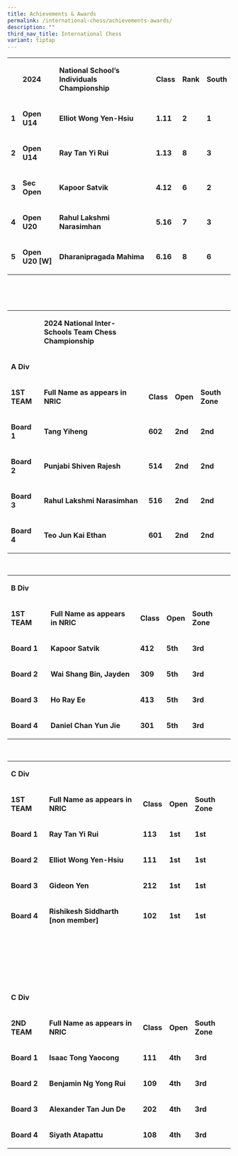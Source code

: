 ```yaml
---
title: Achievements & Awards
permalink: /international-chess/achievements-awards/
description: ""
third_nav_title: International Chess
variant: tiptap
---
```

<table style="minWidth: 150px">
<colgroup>
<col>
<col>
<col>
<col>
<col>
<col>
</colgroup>
<tbody>
<tr>
<td rowspan="1" colspan="1">
<p>&nbsp;</p>
</td>
<td rowspan="1" colspan="1">
<p><strong>2024</strong>
</p>
</td>
<td rowspan="1" colspan="1">
<p><strong>National School’s Individuals Championship</strong>
</p>
</td>
<td rowspan="1" colspan="1">
<p><strong>Class</strong>
</p>
</td>
<td rowspan="1" colspan="1">
<p><strong>Rank</strong>
</p>
</td>
<td rowspan="1" colspan="1">
<p><strong>South</strong>
</p>
</td>
</tr>
<tr>
<td rowspan="1" colspan="1">
<p><strong>1</strong>
</p>
</td>
<td rowspan="1" colspan="1">
<p><strong>Open U14</strong>
</p>
</td>
<td rowspan="1" colspan="1">
<p><strong>Elliot Wong Yen-Hsiu</strong>
</p>
</td>
<td rowspan="1" colspan="1">
<p><strong>1.11</strong>
</p>
</td>
<td rowspan="1" colspan="1">
<p><strong>2</strong>
</p>
</td>
<td rowspan="1" colspan="1">
<p><strong>1</strong>
</p>
</td>
</tr>
<tr>
<td rowspan="1" colspan="1">
<p><strong>2</strong>
</p>
</td>
<td rowspan="1" colspan="1">
<p><strong>Open U14</strong>
</p>
</td>
<td rowspan="1" colspan="1">
<p><strong>Ray Tan Yi Rui</strong>
</p>
</td>
<td rowspan="1" colspan="1">
<p><strong>1.13</strong>
</p>
</td>
<td rowspan="1" colspan="1">
<p><strong>8</strong>
</p>
</td>
<td rowspan="1" colspan="1">
<p><strong>3</strong>
</p>
</td>
</tr>
<tr>
<td rowspan="1" colspan="1">
<p><strong>3</strong>
</p>
</td>
<td rowspan="1" colspan="1">
<p><strong>Sec Open</strong>
</p>
</td>
<td rowspan="1" colspan="1">
<p><strong>Kapoor Satvik</strong>
</p>
</td>
<td rowspan="1" colspan="1">
<p><strong>4.12</strong>
</p>
</td>
<td rowspan="1" colspan="1">
<p><strong>6</strong>
</p>
</td>
<td rowspan="1" colspan="1">
<p><strong>2</strong>
</p>
</td>
</tr>
<tr>
<td rowspan="1" colspan="1">
<p><strong>4</strong>
</p>
</td>
<td rowspan="1" colspan="1">
<p><strong>Open U20</strong>
</p>
</td>
<td rowspan="1" colspan="1">
<p><strong>Rahul Lakshmi Narasimhan</strong>
</p>
</td>
<td rowspan="1" colspan="1">
<p><strong>5.16</strong>
</p>
</td>
<td rowspan="1" colspan="1">
<p><strong>7</strong>
</p>
</td>
<td rowspan="1" colspan="1">
<p><strong>3</strong>
</p>
</td>
</tr>
<tr>
<td rowspan="1" colspan="1">
<p><strong>5</strong>
</p>
</td>
<td rowspan="1" colspan="1">
<p><strong>Open U20 [W]</strong>
</p>
</td>
<td rowspan="1" colspan="1">
<p><strong>Dharanipragada Mahima</strong>
</p>
</td>
<td rowspan="1" colspan="1">
<p><strong>6.16</strong>
</p>
</td>
<td rowspan="1" colspan="1">
<p><strong>8</strong>
</p>
</td>
<td rowspan="1" colspan="1">
<p><strong>6</strong>
</p>
</td>
</tr>
</tbody>
</table>
<p><strong>&nbsp;</strong>
</p>
<p>&nbsp;</p>
<table style="minWidth: 125px">
<colgroup>
<col>
<col>
<col>
<col>
<col>
</colgroup>
<tbody>
<tr>
<td rowspan="1" colspan="1">
<p><strong>&nbsp;</strong>
</p>
</td>
<td rowspan="1" colspan="1">
<p><strong>2024 National Inter-Schools Team Chess Championship&nbsp;</strong>
</p>
</td>
<td rowspan="1" colspan="1">
<p><strong>&nbsp;</strong>
</p>
</td>
<td rowspan="1" colspan="1">
<p><strong>&nbsp;</strong>
</p>
</td>
<td rowspan="1" colspan="1">
<p><strong>&nbsp;</strong>
</p>
</td>
</tr>
<tr>
<td rowspan="1" colspan="1">
<p><strong>A Div</strong>
</p>
</td>
<td rowspan="1" colspan="1">
<p><strong>&nbsp;</strong>
</p>
</td>
<td rowspan="1" colspan="1">
<p><strong>&nbsp;</strong>
</p>
</td>
<td rowspan="1" colspan="1">
<p><strong>&nbsp;</strong>
</p>
</td>
<td rowspan="1" colspan="1">
<p><strong>&nbsp;</strong>
</p>
</td>
</tr>
<tr>
<td rowspan="1" colspan="1">
<p><strong>1ST TEAM</strong>
</p>
</td>
<td rowspan="1" colspan="1">
<p><strong>Full Name as appears in NRIC</strong>
</p>
</td>
<td rowspan="1" colspan="1">
<p><strong>Class</strong>
</p>
</td>
<td rowspan="1" colspan="1">
<p><strong>Open</strong>
</p>
</td>
<td rowspan="1" colspan="1">
<p><strong>South Zone</strong>
</p>
</td>
</tr>
<tr>
<td rowspan="1" colspan="1">
<p><strong>Board 1</strong>
</p>
</td>
<td rowspan="1" colspan="1">
<p><strong>Tang Yiheng</strong>
</p>
</td>
<td rowspan="1" colspan="1">
<p><strong>602</strong>
</p>
</td>
<td rowspan="1" colspan="1">
<p><strong>2nd</strong>
</p>
</td>
<td rowspan="1" colspan="1">
<p><strong>2nd</strong>
</p>
</td>
</tr>
<tr>
<td rowspan="1" colspan="1">
<p><strong>Board 2</strong>
</p>
</td>
<td rowspan="1" colspan="1">
<p><strong>Punjabi Shiven Rajesh</strong>
</p>
</td>
<td rowspan="1" colspan="1">
<p><strong>514</strong>
</p>
</td>
<td rowspan="1" colspan="1">
<p><strong>2nd</strong>
</p>
</td>
<td rowspan="1" colspan="1">
<p><strong>2nd</strong>
</p>
</td>
</tr>
<tr>
<td rowspan="1" colspan="1">
<p><strong>Board 3</strong>
</p>
</td>
<td rowspan="1" colspan="1">
<p><strong>Rahul Lakshmi Narasimhan</strong>
</p>
</td>
<td rowspan="1" colspan="1">
<p><strong>516</strong>
</p>
</td>
<td rowspan="1" colspan="1">
<p><strong>2nd</strong>
</p>
</td>
<td rowspan="1" colspan="1">
<p><strong>2nd</strong>
</p>
</td>
</tr>
<tr>
<td rowspan="1" colspan="1">
<p><strong>Board 4</strong>
</p>
</td>
<td rowspan="1" colspan="1">
<p><strong>Teo Jun Kai Ethan</strong>
</p>
</td>
<td rowspan="1" colspan="1">
<p><strong>601</strong>
</p>
</td>
<td rowspan="1" colspan="1">
<p><strong>2nd</strong>
</p>
</td>
<td rowspan="1" colspan="1">
<p><strong>2nd</strong>
</p>
</td>
</tr>
</tbody>
</table>
<p>&nbsp;</p>
<table style="minWidth: 125px">
<colgroup>
<col>
<col>
<col>
<col>
<col>
</colgroup>
<tbody>
<tr>
<td rowspan="1" colspan="1">
<p><strong>B Div</strong>
</p>
</td>
<td rowspan="1" colspan="1">
<p><strong>&nbsp;</strong>
</p>
</td>
<td rowspan="1" colspan="1">
<p><strong>&nbsp;</strong>
</p>
</td>
<td rowspan="1" colspan="1">
<p><strong>&nbsp;</strong>
</p>
</td>
<td rowspan="1" colspan="1">
<p><strong>&nbsp;</strong>
</p>
</td>
</tr>
<tr>
<td rowspan="1" colspan="1">
<p><strong>1ST TEAM</strong>
</p>
</td>
<td rowspan="1" colspan="1">
<p><strong>Full Name as appears in NRIC</strong>
</p>
</td>
<td rowspan="1" colspan="1">
<p><strong>Class</strong>
</p>
</td>
<td rowspan="1" colspan="1">
<p><strong>Open</strong>
</p>
</td>
<td rowspan="1" colspan="1">
<p><strong>South Zone</strong>
</p>
</td>
</tr>
<tr>
<td rowspan="1" colspan="1">
<p><strong>Board 1</strong>
</p>
</td>
<td rowspan="1" colspan="1">
<p><strong>Kapoor Satvik</strong>
</p>
</td>
<td rowspan="1" colspan="1">
<p><strong>412</strong>
</p>
</td>
<td rowspan="1" colspan="1">
<p><strong>5th</strong>
</p>
</td>
<td rowspan="1" colspan="1">
<p><strong>3rd</strong>
</p>
</td>
</tr>
<tr>
<td rowspan="1" colspan="1">
<p><strong>Board 2</strong>
</p>
</td>
<td rowspan="1" colspan="1">
<p><strong>Wai Shang Bin, Jayden</strong>
</p>
</td>
<td rowspan="1" colspan="1">
<p><strong>309</strong>
</p>
</td>
<td rowspan="1" colspan="1">
<p><strong>5th</strong>
</p>
</td>
<td rowspan="1" colspan="1">
<p><strong>3rd</strong>
</p>
</td>
</tr>
<tr>
<td rowspan="1" colspan="1">
<p><strong>Board 3</strong>
</p>
</td>
<td rowspan="1" colspan="1">
<p><strong>Ho Ray Ee</strong>
</p>
</td>
<td rowspan="1" colspan="1">
<p><strong>413</strong>
</p>
</td>
<td rowspan="1" colspan="1">
<p><strong>5th</strong>
</p>
</td>
<td rowspan="1" colspan="1">
<p><strong>3rd</strong>
</p>
</td>
</tr>
<tr>
<td rowspan="1" colspan="1">
<p><strong>Board 4</strong>
</p>
</td>
<td rowspan="1" colspan="1">
<p><strong>Daniel Chan Yun Jie</strong>
</p>
</td>
<td rowspan="1" colspan="1">
<p><strong>301</strong>
</p>
</td>
<td rowspan="1" colspan="1">
<p><strong>5th</strong>
</p>
</td>
<td rowspan="1" colspan="1">
<p><strong>3rd</strong>
</p>
</td>
</tr>
</tbody>
</table>
<p>&nbsp;</p>
<table style="minWidth: 125px">
<colgroup>
<col>
<col>
<col>
<col>
<col>
</colgroup>
<tbody>
<tr>
<td rowspan="1" colspan="1">
<p><strong>C Div</strong>
</p>
</td>
<td rowspan="1" colspan="1">
<p><strong>&nbsp;</strong>
</p>
</td>
<td rowspan="1" colspan="1">
<p><strong>&nbsp;</strong>
</p>
</td>
<td rowspan="1" colspan="1">
<p><strong>&nbsp;</strong>
</p>
</td>
<td rowspan="1" colspan="1">
<p><strong>&nbsp;</strong>
</p>
</td>
</tr>
<tr>
<td rowspan="1" colspan="1">
<p><strong>1ST TEAM</strong>
</p>
</td>
<td rowspan="1" colspan="1">
<p><strong>Full Name as appears in NRIC</strong>
</p>
</td>
<td rowspan="1" colspan="1">
<p><strong>Class</strong>
</p>
</td>
<td rowspan="1" colspan="1">
<p><strong>Open</strong>
</p>
</td>
<td rowspan="1" colspan="1">
<p><strong>South Zone</strong>
</p>
</td>
</tr>
<tr>
<td rowspan="1" colspan="1">
<p><strong>Board 1</strong>
</p>
</td>
<td rowspan="1" colspan="1">
<p><strong>Ray Tan Yi Rui</strong>
</p>
</td>
<td rowspan="1" colspan="1">
<p><strong>113</strong>
</p>
</td>
<td rowspan="1" colspan="1">
<p><strong>1st</strong>
</p>
</td>
<td rowspan="1" colspan="1">
<p><strong>1st</strong>
</p>
</td>
</tr>
<tr>
<td rowspan="1" colspan="1">
<p><strong>Board 2</strong>
</p>
</td>
<td rowspan="1" colspan="1">
<p><strong>Elliot Wong Yen-Hsiu</strong>
</p>
</td>
<td rowspan="1" colspan="1">
<p><strong>111</strong>
</p>
</td>
<td rowspan="1" colspan="1">
<p><strong>1st</strong>
</p>
</td>
<td rowspan="1" colspan="1">
<p><strong>1st</strong>
</p>
</td>
</tr>
<tr>
<td rowspan="1" colspan="1">
<p><strong>Board 3</strong>
</p>
</td>
<td rowspan="1" colspan="1">
<p><strong>Gideon Yen</strong>
</p>
</td>
<td rowspan="1" colspan="1">
<p><strong>212</strong>
</p>
</td>
<td rowspan="1" colspan="1">
<p><strong>1st</strong>
</p>
</td>
<td rowspan="1" colspan="1">
<p><strong>1st</strong>
</p>
</td>
</tr>
<tr>
<td rowspan="1" colspan="1">
<p><strong>Board 4</strong>
</p>
</td>
<td rowspan="1" colspan="1">
<p><strong>Rishikesh Siddharth [non member]</strong>
</p>
</td>
<td rowspan="1" colspan="1">
<p><strong>102</strong>
</p>
</td>
<td rowspan="1" colspan="1">
<p><strong>1st</strong>
</p>
</td>
<td rowspan="1" colspan="1">
<p><strong>1st</strong>
</p>
</td>
</tr>
<tr>
<td rowspan="1" colspan="1">
<p><strong>&nbsp;</strong>
</p>
</td>
<td rowspan="1" colspan="1">
<p><strong>&nbsp;</strong>
</p>
</td>
<td rowspan="1" colspan="1">
<p><strong>&nbsp;</strong>
</p>
</td>
<td rowspan="1" colspan="1">
<p><strong>&nbsp;</strong>
</p>
</td>
<td rowspan="1" colspan="1">
<p><strong>&nbsp;</strong>
</p>
</td>
</tr>
<tr>
<td rowspan="1" colspan="1">
<p><strong>&nbsp;</strong>
</p>
</td>
<td rowspan="1" colspan="1">
<p><strong>&nbsp;</strong>
</p>
</td>
<td rowspan="1" colspan="1">
<p><strong>&nbsp;</strong>
</p>
</td>
<td rowspan="1" colspan="1">
<p><strong>&nbsp;</strong>
</p>
</td>
<td rowspan="1" colspan="1">
<p><strong>&nbsp;</strong>
</p>
</td>
</tr>
<tr>
<td rowspan="1" colspan="1">
<p><strong>C Div</strong>
</p>
</td>
<td rowspan="1" colspan="1">
<p><strong>&nbsp;</strong>
</p>
</td>
<td rowspan="1" colspan="1">
<p><strong>&nbsp;</strong>
</p>
</td>
<td rowspan="1" colspan="1">
<p><strong>&nbsp;</strong>
</p>
</td>
<td rowspan="1" colspan="1">
<p><strong>&nbsp;</strong>
</p>
</td>
</tr>
<tr>
<td rowspan="1" colspan="1">
<p><strong>2ND TEAM</strong>
</p>
</td>
<td rowspan="1" colspan="1">
<p><strong>Full Name as appears in NRIC</strong>
</p>
</td>
<td rowspan="1" colspan="1">
<p><strong>Class</strong>
</p>
</td>
<td rowspan="1" colspan="1">
<p><strong>Open</strong>
</p>
</td>
<td rowspan="1" colspan="1">
<p><strong>South Zone</strong>
</p>
</td>
</tr>
<tr>
<td rowspan="1" colspan="1">
<p><strong>Board 1</strong>
</p>
</td>
<td rowspan="1" colspan="1">
<p><strong>Isaac Tong Yaocong</strong>
</p>
</td>
<td rowspan="1" colspan="1">
<p><strong>111</strong>
</p>
</td>
<td rowspan="1" colspan="1">
<p><strong>4th</strong>
</p>
</td>
<td rowspan="1" colspan="1">
<p><strong>3rd</strong>
</p>
</td>
</tr>
<tr>
<td rowspan="1" colspan="1">
<p><strong>Board 2</strong>
</p>
</td>
<td rowspan="1" colspan="1">
<p><strong>Benjamin Ng Yong Rui</strong>
</p>
</td>
<td rowspan="1" colspan="1">
<p><strong>109</strong>
</p>
</td>
<td rowspan="1" colspan="1">
<p><strong>4th</strong>
</p>
</td>
<td rowspan="1" colspan="1">
<p><strong>3rd</strong>
</p>
</td>
</tr>
<tr>
<td rowspan="1" colspan="1">
<p><strong>Board 3</strong>
</p>
</td>
<td rowspan="1" colspan="1">
<p><strong>Alexander Tan Jun De</strong>
</p>
</td>
<td rowspan="1" colspan="1">
<p><strong>202</strong>
</p>
</td>
<td rowspan="1" colspan="1">
<p><strong>4th</strong>
</p>
</td>
<td rowspan="1" colspan="1">
<p><strong>3rd</strong>
</p>
</td>
</tr>
<tr>
<td rowspan="1" colspan="1">
<p><strong>Board 4</strong>
</p>
</td>
<td rowspan="1" colspan="1">
<p><strong>Siyath Atapattu</strong>
</p>
</td>
<td rowspan="1" colspan="1">
<p><strong>108</strong>
</p>
</td>
<td rowspan="1" colspan="1">
<p><strong>4th</strong>
</p>
</td>
<td rowspan="1" colspan="1">
<p><strong>3rd</strong>
</p>
</td>
</tr>
</tbody>
</table>
<p></p>